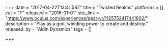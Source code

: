+++
date = "2017-04-22T13:41:58Z"
title = "Twisted Realms"
platforms = []
cat = "T"
released = "2016-01-01"
site_link = "https://www.oculus.com/experiences/gear-vr/1125752417441802/"
description = "Play as a god, wielding power to create and destroy."
released_by = "Aldin Dynamics"
tags = []

+++


